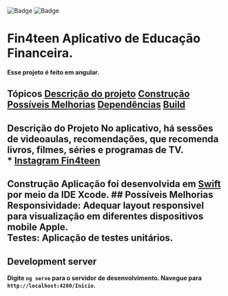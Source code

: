 
![Badge](https://img.shields.io/badge/Swift-FA7343?style=for-the-badge&logo=swift&logoColor=white) ![Badge](https://img.shields.io/badge/iOS-000000?style=for-the-badge&logo=Apple&logoColor=white)    
 # Fin4teen  <b>Aplicativo de Educação Financeira.<br>  

Esse projeto é feito em angular.

 ## Tópicos    [Descrição do projeto](#descrição-do-projeto)    [Construção](#construção)    [Possíveis Melhorias](#possíveis-melhorias)    [Dependências](#dependencias)      [Build](#build) 

 ## Descrição do Projeto <b>No aplicativo, há sessões de videoaulas, recomendações, que recomenda livros, filmes, séries e programas de TV. <br>   * [Instagram Fin4teen](https://www.instagram.com/fin4teenapp/)   

 ## Construção Aplicação foi desenvolvida em [Swift](https://www.apple.com/br/swift/) por meio da IDE Xcode.  ## Possíveis Melhorias <b>Responsividade</b>: Adequar layout responsivel para visualização em diferentes dispositivos mobile Apple.<br> <b>Testes</b>: Aplicação de testes unitários. 
  
## Development server

Digite `ng serve` para o servidor de desenvolvimento. Navegue para `http://localhost:4200/Inicio`.
